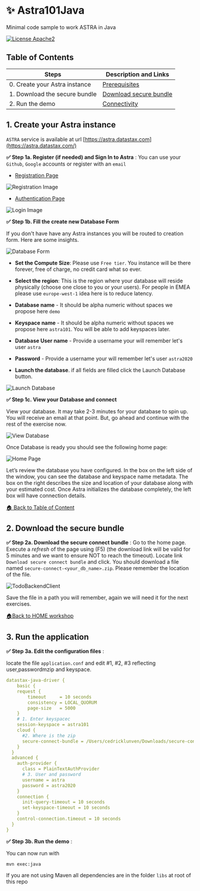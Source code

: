 # ✨ Astra101Java

Minimal code sample to work ASTRA in Java

[![License Apache2](https://img.shields.io/hexpm/l/plug.svg)](http://www.apache.org/licenses/LICENSE-2.0)

## Table of Contents

| Steps | Description and Links
|---|---|
| 0. Create your Astra instance | [Prerequisites](#1-create-your-astra-instance) |
| 1. Download the secure bundle | [Download secure bundle](#2-download-the-secure-bundle) |
| 2. Run the demo | [Connectivity](#3-run-the-application) |


## 1. Create your Astra instance

`ASTRA` service is available at url [https://astra.datastax.com](https://astra.datastax.com/)

**✅ Step 1a. Register (if needed) and Sign In to Astra** : You can use your `Github`, `Google` accounts or register with an `email`

- [Registration Page](https://astra.datastax.com/register)

![Registration Image](images/astra-create-register.png?raw=true)

- [Authentication Page](https://astra.datastax.com/)

![Login Image](images/astra-create-login.png?raw=true)


**✅ Step 1b. Fill the create new Database Form**

If you don't have have any Astra instances you will be routed to creation form. Here are some insights.

![Database Form](images/astra-create-2.png?raw=true)

- **Set the Compute Size**: Please use `Free tier`. You instance will be there forever, free of charge, no credit card what so ever.

- **Select the region**: This is the region where your database will reside physically (choose one close to you or your users). For people in EMEA please use `europe-west-1` idea here is to reduce latency.

- **Database name** - It should be alpha numeric without spaces we propose here `demo`

- **Keyspace name** - It should be alpha numeric without spaces we propose here `astra101`. You will be able to add keyspaces later.

- **Database User name** - Provide a username your will remember let's user `astra`

- **Password** - Provide a username your will remember let's user `astra2020`

- **Launch the database**. if all fields are filled click the Launch Database button.


![Launch Database](images/astra-create-3.png?raw=true)

**✅ Step 1c. View your Database and connect**

View your database. It may take 2-3 minutes for your database to spin up. You will receive an email at that point. But, go ahead and continue with the rest of the exercise now.

![View Database](images/astra-create-4.png?raw=true)

Once Database is ready you should see the following home page:

![Home Page](images/astra-create-5.png?raw=true)

Let’s review the database you have configured. In the box on the left side of the window, you can see the database and keyspace name metadata. The box on the right describes the size and location of your database along with your estimated cost. Once Astra initializes the database completely, the left box will have connection details.

[🏠 Back to Table of Content](#table-of-content)

## 2. Download the secure bundle

**✅ Step 2a. Download the secure connect bundle** : Go to the home page. Execute a _refresh_ of the page using (F5) (the download link will be valid for 5 minutes and we want to ensure NOT to reach the timeout). Locate link `Download secure connect bundle` and click. You should download a file named `secure-connect-<your_db_name>.zip`. Please remember the location of the file.

![TodoBackendClient](images/astra-create-7.png?raw=true)

Save the file in a path you will remember, again we will need it for the next exercises.

[🏠Back to HOME workshop](https://github.com/DataStax-Academy/cassandra-workshop-series)

## 3. Run the application

**✅ Step 3a. Edit the configuration files** : 

locate the file `application.conf` and edit #1, #2, #3 reflecting user,passwordmzip and keyspace.

```yaml
datastax-java-driver {
	basic {
    request {
    	timeout     = 10 seconds
        consistency = LOCAL_QUORUM
        page-size   = 5000
    }
    # 1. Enter keyspacec 
    session-keyspace = astra101
    cloud {
      #2. Where is the zip
      secure-connect-bundle = /Users/cedricklunven/Downloads/secure-connect-astra.zip
    }
  }
  advanced {
    auth-provider {
      class = PlainTextAuthProvider
      # 3. User and password
      username = astra 
      password = astra2020
    }
    connection {
      init-query-timeout = 10 seconds
      set-keyspace-timeout = 10 seconds
    }
    control-connection.timeout = 10 seconds
  }
}
```

**✅ Step 3b. Run the demo** : 

You can now run with 

```
mvn exec:java
```

If you are not using Maven all dependencies are in the folder `libs` at root of this repo


